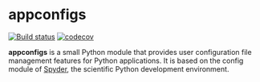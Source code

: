 # appconfigs
[![Build status](https://ci.appveyor.com/api/projects/status/d5vg8c704m1el8pc/branch/master?svg=true)](https://ci.appveyor.com/project/jnsebgosselin/appconfigs/branch/master)
[![codecov](https://codecov.io/gh/jnsebgosselin/appconfigs/branch/master/graph/badge.svg)](https://codecov.io/gh/jnsebgosselin/appconfigs)

**appconfigs** is a small Python module that provides user configuration file management features for Python applications. It is based on the config module of [Spyder](https://www.spyder-ide.org/), the scientific Python development environment.
